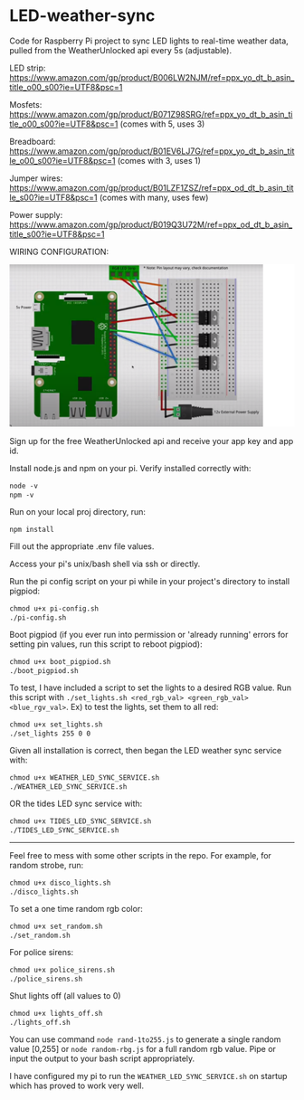 # LED-weather-sync
Code for Raspberry Pi project to sync LED lights to real-time weather data, pulled from the WeatherUnlocked api every 5s (adjustable). 

LED strip: https://www.amazon.com/gp/product/B006LW2NJM/ref=ppx_yo_dt_b_asin_title_o00_s00?ie=UTF8&psc=1

Mosfets: https://www.amazon.com/gp/product/B071Z98SRG/ref=ppx_yo_dt_b_asin_title_o00_s00?ie=UTF8&psc=1 (comes with 5, uses 3)

Breadboard: https://www.amazon.com/gp/product/B01EV6LJ7G/ref=ppx_yo_dt_b_asin_title_o00_s00?ie=UTF8&psc=1 (comes with 3, uses 1)

Jumper wires: https://www.amazon.com/gp/product/B01LZF1ZSZ/ref=ppx_od_dt_b_asin_title_s00?ie=UTF8&psc=1 (comes with many, uses few)

Power supply: https://www.amazon.com/gp/product/B019Q3U72M/ref=ppx_od_dt_b_asin_title_s00?ie=UTF8&psc=1

WIRING CONFIGURATION:


![Pi to LED strip wiring config](https://github.com/JtSangerman/LED-weather-sync/blob/master/wiring_config.png)


Sign up for the free WeatherUnlocked api and receive your app key and app id.

Install node.js and npm on your pi. Verify installed correctly with:

	node -v
	npm -v
	
Run on your local proj directory, run:

	npm install

Fill out the appropriate .env file values.

Access your pi's unix/bash shell via ssh or directly.

Run the pi config script on your pi while in your project's directory to install pigpiod:

	chmod u+x pi-config.sh
	./pi-config.sh
	
Boot pigpiod (if you ever run into permission or 'already running' errors for setting pin values, run this script to reboot pigpiod):
	
	chmod u+x boot_pigpiod.sh
	./boot_pigpiod.sh
	
To test, I have included a script to set the lights to a desired RGB value. Run this script with `./set_lights.sh <red_rgb_val> <green_rgb_val> <blue_rgv_val>`. Ex) to test the lights, set them to all red:

	chmod u+x set_lights.sh
	./set_lights 255 0 0

Given all installation is correct, then began the LED weather sync service with:

	chmod u+x WEATHER_LED_SYNC_SERVICE.sh
	./WEATHER_LED_SYNC_SERVICE.sh

OR the tides LED sync service with:

	chmod u+x TIDES_LED_SYNC_SERVICE.sh
	./TIDES_LED_SYNC_SERVICE.sh
---------------
Feel free to mess with some other scripts in the repo. For example, for random strobe, run:

	chmod u+x disco_lights.sh
	./disco_lights.sh
	
To set a one time random rgb color:

	chmod u+x set_random.sh
	./set_random.sh
	
For police sirens:

	chmod u+x police_sirens.sh
	./police_sirens.sh

Shut lights off (all values to 0)

	chmod u+x lights_off.sh
	./lights_off.sh
	
You can use command `node rand-1to255.js` to generate a single random value [0,255] or `node random-rbg.js` for a full random rgb value. Pipe or input the output to your bash script appropriately.

I have configured my pi to run the `WEATHER_LED_SYNC_SERVICE.sh` on startup which has proved to work very well.
